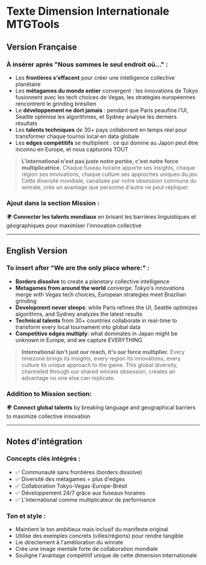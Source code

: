 # Texte Dimension Internationale MTGTools

## Version Française

### À insérer après "Nous sommes le seul endroit où..." :

- Les **frontières s'effacent** pour créer une intelligence collective planétaire
- Les **métagames du monde entier** convergent : les innovations de Tokyo fusionnent avec les tech choices de Vegas, les stratégies européennes rencontrent le grinding brésilien
- Le **développement ne dort jamais** : pendant que Paris peaufine l'UI, Seattle optimise les algorithmes, et Sydney analyse les derniers résultats
- Les **talents techniques** de 30+ pays collaborent en temps réel pour transformer chaque tournoi local en data globale
- Les **edges compétitifs** se multiplient : ce qui domine au Japon peut être inconnu en Europe, et nous capturons TOUT

> **L'international n'est pas juste notre portée, c'est notre force multiplicatrice.** Chaque fuseau horaire apporte ses insights, chaque région ses innovations, chaque culture ses approches uniques du jeu. Cette diversité mondiale, canalisée par notre obsession commune du winrate, crée un avantage que personne d'autre ne peut répliquer.

### Ajout dans la section Mission :

🌍 **Connecter les talents mondiaux** en brisant les barrières linguistiques et géographiques pour maximiser l'innovation collective

---

## English Version

### To insert after "We are the only place where:" :

- **Borders dissolve** to create a planetary collective intelligence
- **Metagames from around the world** converge: Tokyo's innovations merge with Vegas tech choices, European strategies meet Brazilian grinding
- **Development never sleeps**: while Paris refines the UI, Seattle optimizes algorithms, and Sydney analyzes the latest results
- **Technical talents** from 30+ countries collaborate in real-time to transform every local tournament into global data
- **Competitive edges multiply**: what dominates in Japan might be unknown in Europe, and we capture EVERYTHING

> **International isn't just our reach, it's our force multiplier.** Every timezone brings its insights, every region its innovations, every culture its unique approach to the game. This global diversity, channeled through our shared winrate obsession, creates an advantage no one else can replicate.

### Addition to Mission section:

🌍 **Connect global talents** by breaking language and geographical barriers to maximize collective innovation

---

## Notes d'intégration

### Concepts clés intégrés :
- ✅ Communauté sans frontières (borders dissolve)
- ✅ Diversité des métagames = plus d'edges 
- ✅ Collaboration Tokyo-Vegas-Europe-Brésil
- ✅ Développement 24/7 grâce aux fuseaux horaires
- ✅ L'international comme multiplicateur de performance

### Ton et style :
- Maintient le ton ambitieux mais inclusif du manifeste original
- Utilise des exemples concrets (villes/régions) pour rendre tangible
- Lie directement à l'amélioration du winrate
- Crée une image mentale forte de collaboration mondiale
- Souligne l'avantage compétitif unique de cette dimension internationale